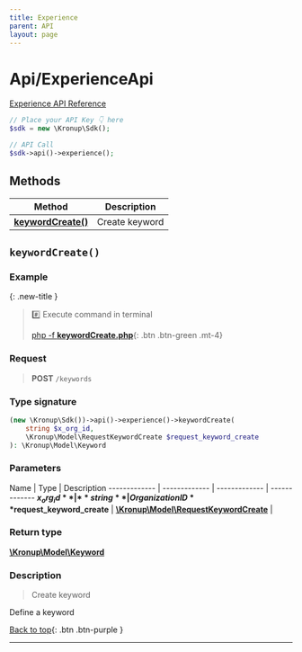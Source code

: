 ```yaml
---
title: Experience
parent: API
layout: page
---
```


# Api/ExperienceApi

[Experience API Reference](https://api.kronup.com/#tag/Experience)

```php
// Place your API Key 👇 here
$sdk = new \Kronup\Sdk();

// API Call
$sdk->api()->experience();
```

## Methods

Method | Description
------------- | -------------
[**keywordCreate()**](#keywordcreate) | Create keyword


## `keywordCreate()`

### Example

{: .new-title }
> #️⃣ Execute command in terminal 
> 
> [php -f **keywordCreate.php**](https://github.com/kronup/kronup-php/blob/main/examples/Api/ExperienceApi/keywordCreate.php){: .btn .btn-green .mt-4}

### Request

> **POST** `/keywords`

### Type signature

```php
(new \Kronup\Sdk())->api()->experience()->keywordCreate(
    string $x_org_id,
    \Kronup\Model\RequestKeywordCreate $request_keyword_create
): \Kronup\Model\Keyword
```

### Parameters

Name | Type | Description
------------- | ------------- | ------------- | -------------
 **$x_org_id** | **string**  | Organization ID 
 **$request_keyword_create** | [**\Kronup\Model\RequestKeywordCreate**](../../Model/RequestKeywordCreate) |  

### Return type

[**\Kronup\Model\Keyword**](../../Model/Keyword)

### Description

> Create keyword

Define a keyword

[Back to top](#top){: .btn .btn-purple }

---
